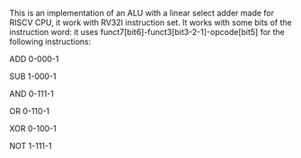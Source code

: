 This is an implementation of an ALU with a linear select adder made for RISCV CPU, it work with RV32I instruction set.
It works with some bits of the instruction word:
it uses funct7[bit6]-funct3[bit3-2-1]-opcode[bit5] for the following instructions:

ADD 0-000-1

SUB 1-000-1

AND 0-111-1    

OR 0-110-1

XOR 0-100-1

NOT 1-111-1
